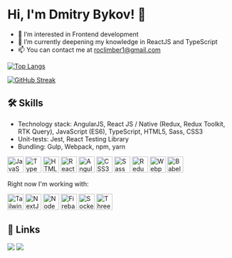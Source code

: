 Hi, I'm Dmitry Bykov! 👋
=============================

- 👀 I’m interested in Frontend development
- 🌱 I’m currently deepening my knowledge in ReactJS and TypeScript
- 📫 You can contact me at [roclimber1@gmail.com](mailto:roclimber1@gmail.com)


[![Top Langs](https://github-readme-stats.vercel.app/api/top-langs/?username=roclimber1&layout=compact)](https://github.com/anuraghazra/github-readme-stats)

[![GitHub Streak](https://github-readme-streak-stats.herokuapp.com?user=roclimber1&theme=vue&mode=weekly)](https://git.io/streak-stats)

## 🛠 Skills
* Technology stack: AngularJS, React JS / Native (Redux, Redux Toolkit, RTK Query), JavaScript (ES6), TypeScript, HTML5, Sass, CSS3
* Unit-tests: Jest, React Testing Library
* Bundling: Gulp, Webpack, npm, yarn

<p align="left">
<a href="https://developer.mozilla.org/en-US/docs/Web/JavaScript" target="_blank" rel="noreferrer"><img src="https://raw.githubusercontent.com/danielcranney/readme-generator/main/public/icons/skills/javascript-colored.svg" width="36" height="36" alt="JavaScript" /></a>
<a href="https://www.typescriptlang.org/" target="_blank" rel="noreferrer"><img src="https://raw.githubusercontent.com/danielcranney/readme-generator/main/public/icons/skills/typescript-colored.svg" width="36" height="36" alt="TypeScript" /></a>
<a href="https://developer.mozilla.org/en-US/docs/Glossary/HTML5" target="_blank" rel="noreferrer"><img src="https://raw.githubusercontent.com/danielcranney/readme-generator/main/public/icons/skills/html5-colored.svg" width="36" height="36" alt="HTML5" /></a>
<a href="https://reactjs.org/" target="_blank" rel="noreferrer"><img src="https://raw.githubusercontent.com/danielcranney/readme-generator/main/public/icons/skills/react-colored.svg" width="36" height="36" alt="React" /></a>
<a href="https://angular.io/" target="_blank" rel="noreferrer"><img src="https://raw.githubusercontent.com/danielcranney/readme-generator/main/public/icons/skills/angularjs-colored.svg" width="36" height="36" alt="Angular" /></a>
<a href="https://www.w3.org/TR/CSS/#css" target="_blank" rel="noreferrer"><img src="https://raw.githubusercontent.com/danielcranney/readme-generator/main/public/icons/skills/css3-colored.svg" width="36" height="36" alt="CSS3" /></a>
<a href="https://sass-lang.com/" target="_blank" rel="noreferrer"><img src="https://raw.githubusercontent.com/danielcranney/readme-generator/main/public/icons/skills/sass-colored.svg" width="36" height="36" alt="Sass" /></a>
<a href="https://redux.js.org/" target="_blank" rel="noreferrer"><img src="https://raw.githubusercontent.com/danielcranney/readme-generator/main/public/icons/skills/redux-colored.svg" width="36" height="36" alt="Redux" /></a>
<a href="https://webpack.js.org/" target="_blank" rel="noreferrer"><img src="https://raw.githubusercontent.com/danielcranney/readme-generator/main/public/icons/skills/webpack-colored.svg" width="36" height="36" alt="Webpack" /></a>
<a href="https://babeljs.io/" target="_blank" rel="noreferrer"><img src="https://raw.githubusercontent.com/danielcranney/readme-generator/main/public/icons/skills/babel-colored.svg" width="36" height="36" alt="Babel" /></a>
</p>


Right now I'm working with:

<p align="left">
<a href="https://tailwindcss.com/" target="_blank" rel="noreferrer"><img src="https://raw.githubusercontent.com/danielcranney/readme-generator/main/public/icons/skills/tailwindcss-colored.svg" width="36" height="36" alt="TailwindCSS" /></a>
<a href="https://nextjs.org/docs" target="_blank" rel="noreferrer"><img src="https://raw.githubusercontent.com/danielcranney/readme-generator/main/public/icons/skills/nextjs-colored.svg" width="36" height="36" alt="NextJs" /></a>
<a href="https://nodejs.org/en/" target="_blank" rel="noreferrer"><img src="https://raw.githubusercontent.com/danielcranney/readme-generator/main/public/icons/skills/nodejs-colored.svg" width="36" height="36" alt="NodeJS" /></a>
<a href="https://firebase.google.com/" target="_blank" rel="noreferrer"><img src="https://raw.githubusercontent.com/danielcranney/readme-generator/main/public/icons/skills/firebase-colored.svg" width="36" height="36" alt="Firebase" /></a>
<a href="https://socket.io/" target="_blank" rel="noreferrer"><img src="https://socket.io/images/logo.svg" alt="Socket.IO" width="36" height="36" /></a>
<a href="https://threejs.org/" target="_blank" rel="noreferrer"><img src="https://global.discourse-cdn.com/standard17/uploads/threejs/original/2X/b/be2f75f72751c11cbe1593c69a99a52900bf12cb.svg" alt="Threejs" data-base62-sha1="r8sp1LCchwyOUXnmhaAZcSV0IAj" width="36" height="36" loading="lazy" style="aspect-ratio: 36 / 36;"></a>
</p>


## 🔗 Links

[![](https://img.shields.io/static/v1?label=codepen&message=roclimber1&color=green&style=flat-square&logo=codepen)](https://codepen.io/roclimber1)
[![](https://img.shields.io/static/v1?label=leetcode&message=roclimber1&color=green&style=flat-square&logo=leetcode)](https://leetcode.com/roclimber1)


<!-- ## Support Me -->

<!-- <a href="https://www.buymeacoffee.com/roclimber"><img src="https://cdn.buymeacoffee.com/buttons/v2/default-yellow.png" width="200" /></a> -->
